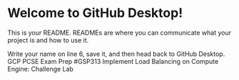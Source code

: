 # Welcome to GitHub Desktop!

This is your README. READMEs are where you can communicate what your project is and how to use it.

Write your name on line 6, save it, and then head back to GitHub Desktop.
GCP PCSE Exam Prep #GSP313 Implement Load Balancing on Compute Engine: Challenge Lab